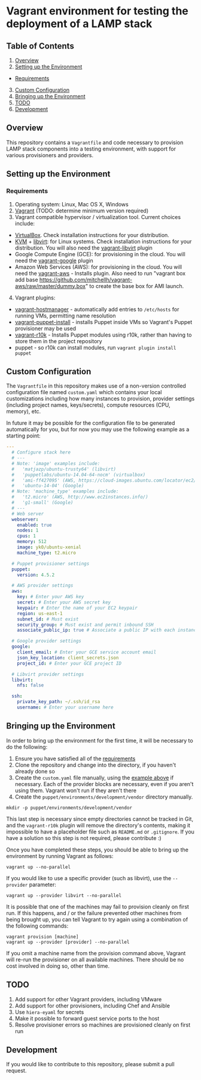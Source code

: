 # Vagrant environment for testing the deployment of a LAMP stack

## Table of Contents

1. [Overview](#overview)
2. [Setting up the Environment](#setting-up-the-environment)
  * [Requirements](#requirements)
3. [Custom Configuration](#custom-configuration)
4. [Bringing up the Environment](#bringing-up-the-environment)
5. [TODO](#todo)
6. [Development](#development)

## Overview

This repository contains a ```Vagrantfile``` and code necessary to provision LAMP stack components into a testing environment, with support for various provisioners and providers.

## Setting up the Environment

### Requirements

1. Operating system: Linux, Mac OS X, Windows
2. [Vagrant](https://www.vagrantup.com/downloads.html) (TODO: determine minimum version required)
3. Vagrant compatible hypervisor / virtualization tool. Current choices include:
  * [VirtualBox](https://www.virtualbox.org/). Check installation instructions for your distribution.
  * [KVM](http://www.linux-kvm.org/page/Main_Page) + [libvirt](http://libvirt.org/): for Linux systems. Check installation instructions for your distribution. You will also need the [vagrant-libvirt](https://github.com/pradels/vagrant-libvirt#installation) plugin
  * Google Compute Engine (GCE): for provisioning in the cloud. You will need the [vagrant-google](https://github.com/mitchellh/vagrant-google) plugin
  * Amazon Web Services (AWS): for provisioning in the cloud. You will need the [vagrant-aws](https://github.com/mitchellh/vagrant-aws) - Installs plugin. Also need to run "vagrant box add base https://github.com/mitchellh/vagrant-aws/raw/master/dummy.box" to create the base box for AMI launch.
4. Vagrant plugins:
  * [vagrant-hostmanager](https://github.com/smdahlen/vagrant-hostmanager) - automatically add entries to ```/etc/hosts``` for running VMs, permitting name resolution
  * [vagrant-puppet-install](https://github.com/petems/vagrant-puppet-install) - installs Puppet inside VMs so Vagrant's Puppet provisioner may be used
  * [vagrant-r10k](https://github.com/jantman/vagrant-r10k) - Installs Puppet modules using r10k, rather than having to store them in the project repository
  * puppet - so r10k can install modules, run ```vagrant plugin install puppet```

## Custom Configuration

The ```Vagrantfile``` in this repository makes use of a non-version controlled configuration file named ```custom.yaml``` which contains your local customizations including how many instances to provision, provider settings (including project names, keys/secrets), compute resources (CPU, memory), etc.

In future it may be possible for the configuration file to be generated automatically for you, but for now you may use the following example as a starting point:

```yaml
---
  # Configure stack here
  # ---
  # Note: 'image' examples include:
  #   'matjazp/ubuntu-trusty64' (libvirt)
  #   'puppetlabs/ubuntu-14.04-64-nocm' (virtualbox)
  #   'ami-ff427095' (AWS, https://cloud-images.ubuntu.com/locator/ec2/)
  #   'ubuntu-14-04' (Google)
  # Note: 'machine_type' examples include:
  #   't2.micro' (AWS, http://www.ec2instances.info/)
  #   'g1-small' (Google)
  # ---
  # Web server
  webserver:
    enabled: true
    nodes: 1
    cpus: 1
    memory: 512
    image: yk0/ubuntu-xenial
    machine_type: t2.micro

  # Puppet provisioner settings
  puppet:
    version: 4.5.2

  # AWS provider settings
  aws:
    key: # Enter your AWS key
    secret: # Enter your AWS secret key
    keypair: # Enter the name of your EC2 keypair
    region: us-east-1
    subnet_id: # Must exist
    security_group: # Must exist and permit inbound SSH
    associate_public_ip: true # Associate a public IP with each instance

  # Google provider settings
  google:
    client_email: # Enter your GCE service account email
    json_key_location: client_secrets.json
    project_id: # Enter your GCE project ID

  # Libvirt provider settings
  libvirt:
    nfs: false

  ssh:
    private_key_path: ~/.ssh/id_rsa
    username: # Enter your username here
```

## Bringing up the Environment

In order to bring up the environment for the first time, it will be necessary to do the following:

1. Ensure you have satisfied all of the [requirements](#requirements)
2. Clone the repository and change into the directory, if you haven't already done so
3. Create the ```custom.yaml``` file manually, using the [example above](#custom-configuration) if necessary. Each of the provider blocks are necessary, even if you aren't using them. Vagrant won't run if they aren't there
4. Create the ```puppet/environments/development/vendor``` directory manually.
```
mkdir -p puppet/environments/development/vendor
```

This last step is necessary since empty directories cannot be tracked in Git, and the ```vagrant-r10k``` plugin will remove the directory's contents, making it impossible to have a placeholder file such as ```README.md``` or ```.gitignore```. If you have a solution so this step is not required, please contribute :)

Once you have completed these steps, you should be able to bring up the environment by running Vagrant as follows:
```
vagrant up --no-parallel
```

If you would like to use a specific provider (such as libvirt), use the ```--provider``` parameter:
```
vagrant up --provider libvirt --no-parallel
```

It is possible that one of the machines may fail to provision cleanly on first run. If this happens, and / or the failure prevented other machines from being brought up, you can tell Vagrant to try again using a combination of the following commands:
```
vagrant provision [machine]
vagrant up --provider [provider] --no-parallel
```

If you omit a machine name from the provision command above, Vagrant will re-run the provisioner on all available machines. There should be no cost involved in doing so, other than time.

## TODO

1. Add support for other Vagrant providers, including VMware
2. Add support for other provisioners, including Chef and Ansible
3. Use ```hiera-eyaml``` for secrets
5. Make it possible to forward guest service ports to the host
6. Resolve provisioner errors so machines are provisioned cleanly on first run

## Development

If you would like to contribute to this repository, please submit a pull request.

